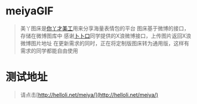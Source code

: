 # meiyaGIF

> 美丫图床是[你丫才美工](http://weibo.com/honghaier555)用来分享海量表情包的平台
> 图床基于微博的接口，存储在微博图库中
> 感谢[卜卜口](https://github.com/itorr)同学提供的X浪微博接口，上传图片返回X浪微博图片地址
> 在更新需求的同时，正在将定制版图床转为通用版，这样有需求的同学都能自由使用

# 测试地址
> 请点击[http://helloli.net/meiya/](http://helloli.net/meiya/)